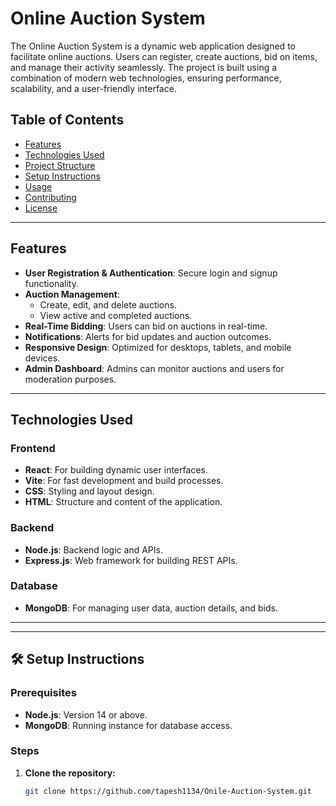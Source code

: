 # Online Auction System

The Online Auction System is a dynamic web application designed to facilitate online auctions. Users can register, create auctions, bid on items, and manage their activity seamlessly. The project is built using a combination of modern web technologies, ensuring performance, scalability, and a user-friendly interface.

## Table of Contents

- [Features](#features)
- [Technologies Used](#technologies-used)
- [Project Structure](#project-structure)
- [Setup Instructions](#setup-instructions)
- [Usage](#usage)
- [Contributing](#contributing)
- [License](#license)

---

## Features

- **User Registration & Authentication**: Secure login and signup functionality.
- **Auction Management**:
  - Create, edit, and delete auctions.
  - View active and completed auctions.
- **Real-Time Bidding**: Users can bid on auctions in real-time.
- **Notifications**: Alerts for bid updates and auction outcomes.
- **Responsive Design**: Optimized for desktops, tablets, and mobile devices.
- **Admin Dashboard**: Admins can monitor auctions and users for moderation purposes.

---

## Technologies Used

### Frontend

- **React**: For building dynamic user interfaces.
- **Vite**: For fast development and build processes.
- **CSS**: Styling and layout design.
- **HTML**: Structure and content of the application.

### Backend

- **Node.js**: Backend logic and APIs.
- **Express.js**: Web framework for building REST APIs.

### Database

- **MongoDB**: For managing user data, auction details, and bids.

---

---

## 🛠️ Setup Instructions

### Prerequisites

- **Node.js**: Version 14 or above.
- **MongoDB**: Running instance for database access.

### Steps

1. **Clone the repository:**

   ```bash
   git clone https://github.com/tapesh1134/Onile-Auction-System.git


